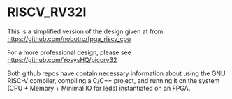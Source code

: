 # RISCV_RV32I

This is a simplified version of the design given at from https://github.com/nobotro/fpga_riscv_cpu

For a more professional design, please see https://github.com/YosysHQ/picorv32

Both github repos have contain necessary information about using the GNU RISC-V compiler, compiling
a C/C++ project, and running it on the system (CPU + Memory + Minimal IO for leds) instantiated on an FPGA.
